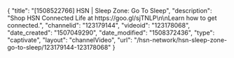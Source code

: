 {
    "title": "[1508522766] HSN | Sleep Zone: Go To Sleep",
    "description": "Shop HSN Connected Life at https:\/\/goo.gl\/sjTNLP\n\nLearn how to get connected.",
    "channelid": "123179144",
    "videoid": "123178068",
    "date_created": "1507049290",
    "date_modified": "1508372436",
    "type": "captivate",
    "layout": "channelVideo",
    "url": "\/hsn-network\/hsn-sleep-zone-go-to-sleep\/123179144-123178068"
}